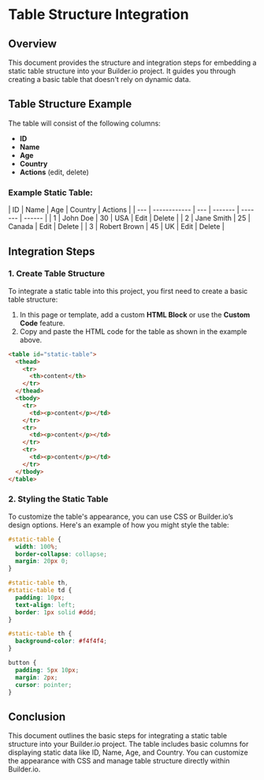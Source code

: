 # Table Structure Integration

## Overview

This document provides the structure and integration steps for embedding a static table structure into your Builder.io project. It guides you through creating a basic table that doesn't rely on dynamic data.

## Table Structure Example

The table will consist of the following columns:

- **ID**
- **Name**
- **Age**
- **Country**
- **Actions** (edit, delete)

### Example Static Table:

| ID  | Name         | Age | Country | Actions |
| --- | ------------ | --- | ------- | ------- | ------ |
| 1   | John Doe     | 30  | USA     | Edit    | Delete |
| 2   | Jane Smith   | 25  | Canada  | Edit    | Delete |
| 3   | Robert Brown | 45  | UK      | Edit    | Delete |

## Integration Steps

### 1. Create Table Structure

To integrate a static table into this project, you first need to create a basic table structure:

1. In this page or template, add a custom **HTML Block** or use the **Custom Code** feature.
2. Copy and paste the HTML code for the table as shown in the example above.

```html
<table id="static-table">
  <thead>
    <tr>
      <th>content</th>
    </tr>
  </thead>
  <tbody>
    <tr>
      <td><p>content</p></td>
    </tr>
    <tr>
      <td><p>content</p></td>
    </tr>
    <tr>
      <td><p>content</p></td>
    </tr>
  </tbody>
</table>
```

### 2. Styling the Static Table

To customize the table's appearance, you can use CSS or Builder.io’s design options. Here's an example of how you might style the table:

```css
#static-table {
  width: 100%;
  border-collapse: collapse;
  margin: 20px 0;
}

#static-table th,
#static-table td {
  padding: 10px;
  text-align: left;
  border: 1px solid #ddd;
}

#static-table th {
  background-color: #f4f4f4;
}

button {
  padding: 5px 10px;
  margin: 2px;
  cursor: pointer;
}
```

## Conclusion

This document outlines the basic steps for integrating a static table structure into your Builder.io project. The table includes basic columns for displaying static data like ID, Name, Age, and Country. You can customize the appearance with CSS and manage table structure directly within Builder.io.
